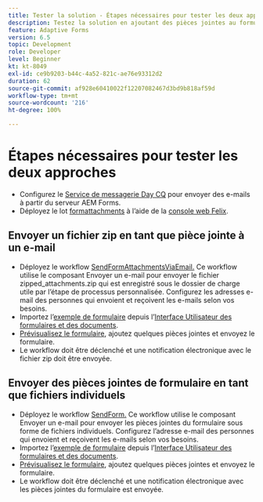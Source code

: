 ```yaml
---
title: Tester la solution - Étapes nécessaires pour tester les deux approches
description: Testez la solution en ajoutant des pièces jointes au formulaire et déclenchez le workflow pour envoyer l’e-mail.
feature: Adaptive Forms
version: 6.5
topic: Development
role: Developer
level: Beginner
kt: kt-8049
exl-id: ce9b9203-b44c-4a52-821c-ae76e93312d2
duration: 62
source-git-commit: af928e60410022f12207082467d3bd9b818af59d
workflow-type: tm+mt
source-wordcount: '216'
ht-degree: 100%

---
```


# Étapes nécessaires pour tester les deux approches

* Configurez le [Service de messagerie Day CQ](https://experienceleague.adobe.com/docs/experience-manager-65/administering/operations/notification.html?lang=fr#configuring-the-mail-service) pour envoyer des e-mails à partir du serveur AEM Forms.
* Déployez le lot [formattachments](assets/formattachments.formattachments.core-1.0-SNAPSHOT.jar) à l’aide de la [console web Felix](http://localhost:4502/system/console/bundles).

## Envoyer un fichier zip en tant que pièce jointe à un e-mail



* Déployez le workflow [SendFormAttachmentsViaEmail.](assets/zipped-form-attachments-model.zip) Ce workflow utilise le composant Envoyer un e-mail pour envoyer le fichier zipped_attachments.zip qui est enregistré sous le dossier de charge utile par l’étape de processus personnalisée. Configurez les adresses e-mail des personnes qui envoient et reçoivent les e-mails selon vos besoins.
* Importez l’[exemple de formulaire](assets/zip-form-attachments-form.zip) depuis l’[Interface Utilisateur des formulaires et des documents](http://localhost:4502/aem/forms.html/content/dam/formsanddocuments).
* [Prévisualisez le formulaire](http://localhost:4502/content/dam/formsanddocuments/zippformattachments/jcr:content?wcmmode=disabled), ajoutez quelques pièces jointes et envoyez le formulaire.
* Le workflow doit être déclenché et une notification électronique avec le fichier zip doit être envoyée.

## Envoyer des pièces jointes de formulaire en tant que fichiers individuels

* Déployez le workflow [SendForm.](assets/send-form-attachments-model.zip) Ce workflow utilise le composant Envoyer un e-mail pour envoyer les pièces jointes du formulaire sous forme de fichiers individuels. Configurez l’adresse e-mail des personnes qui envoient et reçoivent les e-mails selon vos besoins.
* Importez l’[exemple de formulaire](assets/send-list-attachments-form.zip) depuis l’[Interface Utilisateur des formulaires et des documents](http://localhost:4502/aem/forms.html/content/dam/formsanddocuments).
* [Prévisualisez le formulaire](http://localhost:4502/content/dam/formsanddocuments/sendlistofattachments/jcr:content?wcmmode=disabled), ajoutez quelques pièces jointes et envoyez le formulaire.
* Le workflow doit être déclenché et une notification électronique avec les pièces jointes du formulaire est envoyée.
